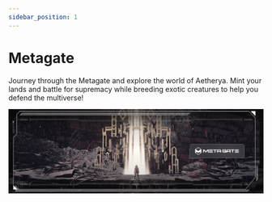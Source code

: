 ```yaml
---
sidebar_position: 1
---
```


# Metagate

Journey through the Metagate and explore the world of Aetherya. Mint your lands and battle for supremacy while breeding exotic creatures to help you defend the multiverse!

![Metagate](./Metagate.png)

